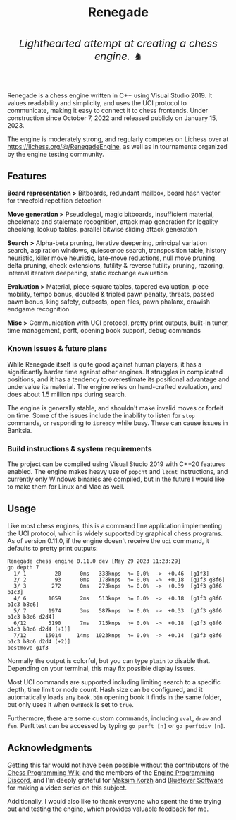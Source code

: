 <div align = "center">
<p><h1>Renegade<br>
<i><h6><sup>Lighthearted attempt at creating a chess engine. ♞</sup></h6></i>
</h1>
</div>

Renegade is a chess engine written in C++ using Visual Studio 2019. It values readability and simplicity, and uses the UCI protocol to communicate, making it easy to connect it to chess frontends. Under construction since October 7, 2022 and released publicly on January 15, 2023.  

The engine is moderately strong, and regularly competes on Lichess over at https://lichess.org/@/RenegadeEngine, as well as in tournaments organized by the engine testing community.  


## Features
**Board representation >** Bitboards, redundant mailbox, board hash vector for threefold repetition detection  

**Move generation >** Pseudolegal, magic bitboards, insufficient material, checkmate and stalemate recognition, attack map generation for legality checking, lookup tables, parallel bitwise sliding attack generation  

**Search >** Alpha-beta pruning, iterative deepening, principal variation search, aspiration windows, quiescence search, transposition table, history heuristic, killer move heuristic, late-move reductions, null move pruning, delta pruning, check extensions, futility & reverse futility pruning, razoring, internal iterative deepening, static exchange evaluation  

**Evaluation >** Material, piece-square tables, tapered evaluation, piece mobility, tempo bonus, doubled & tripled pawn penalty, threats, passed pawn bonus, king safety, outposts, open files, pawn phalanx, drawish endgame recognition

**Misc >** Communication with UCI protocol, pretty print outputs, built-in tuner, time management, perft, opening book support, debug commands


### Known issues & future plans

While Renegade itself is quite good against human players, it has a significantly harder time against other engines. It struggles in complicated positions, and it has a tendency to overestimate its positional advantage and undervalue its material. The engine relies on hand-crafted evaluation, and does about 1.5 million nps during search.  

The engine is generally stable, and shouldn't make invalid moves or forfeit on time. Some of the issues include the inability to listen for `stop` commands, or responding to `isready` while busy. These can cause issues in Banksia.


### Build instructions & system requirements

The project can be compiled using Visual Studio 2019 with C++20 features enabled. The engine makes heavy use of `popcnt` and `lzcnt` instructions, and currently only Windows binaries are compiled, but in the future I would like to make them for Linux and Mac as well.


## Usage
Like most chess engines, this is a command line application implementing the UCI protocol, which is widely supported by graphical chess programs.  
As of version 0.11.0, if the engine doesn't receive the `uci` command, it defaults to pretty print outputs:  
```
Renegade chess engine 0.11.0 dev [May 29 2023 11:23:29]
go depth 7
  1/ 1         20      0ms   338knps  h= 0.0%  ->  +0.46  [g1f3]
  2/ 2         93      0ms   178knps  h= 0.0%  ->  +0.18  [g1f3 g8f6]
  3/ 3        272      0ms   273knps  h= 0.0%  ->  +0.39  [g1f3 g8f6 b1c3]
  4/ 6       1059      2ms   513knps  h= 0.0%  ->  +0.18  [g1f3 g8f6 b1c3 b8c6]
  5/ 7       1974      3ms   587knps  h= 0.0%  ->  +0.33  [g1f3 g8f6 b1c3 b8c6 d2d4]
  6/12       5190      7ms   715knps  h= 0.0%  ->  +0.18  [g1f3 g8f6 b1c3 b8c6 d2d4 (+1)]
  7/12      15014     14ms  1023knps  h= 0.0%  ->  +0.14  [g1f3 g8f6 b1c3 b8c6 d2d4 (+2)]
bestmove g1f3
```
Normally the output is colorful, but you can type `plain` to disable that. Depending on your terminal, this may fix possible display issues.  

Most UCI commands are supported including limiting search to a specific depth, time limit or node count. Hash size can be configured, and it automatically loads any  `book.bin` opening book it finds in the same folder, but only uses it when `OwnBook` is set to `true`.  

Furthermore, there are some custom commands, including `eval`, `draw` and `fen`. Perft test can be accessed by typing `go perft [n]` or `go perftdiv [n]`.

## Acknowledgments
Getting this far would not have been possible without the contributors of the [Chess Programming Wiki](https://www.chessprogramming.org/Main_Page) and the members of the [Engine Programming Discord](https://github.com/EngineProgramming/engine-list), and I'm deeply grateful for [Maksim Korzh](https://youtube.com/playlist?list=PLmN0neTso3Jxh8ZIylk74JpwfiWNI76Cs) and [Bluefever Software](https://youtube.com/playlist?list=PLZ1QII7yudbc-Ky058TEaOstZHVbT-2hg) for making a video series on this subject.  

Additionally, I would also like to thank everyone who spent the time trying out and testing the engine, which provides valuable feedback for me.  